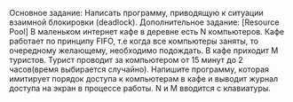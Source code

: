 Основное задание: Написать программу, приводящую к ситуации взаимной блокировки (deadlock).
Дополнительное задание: [Resource Pool] В маленьком интернет кафе в деревне есть N компьютеров. Кафе работает по принципу FIFO, т.е когда все компьютеры заняты, то очередному желающему, необходимо подождать. В кафе приходит M туристов. Турист проводит за компьютером от 15 минут до 2 часов(время выбирается случайно). Напишите программу, которая имитирует порядок доступа к компьютерам в кафе и выводит журнал доступа на экран в процессе работы. N и M вводится с клавиатуры.   
